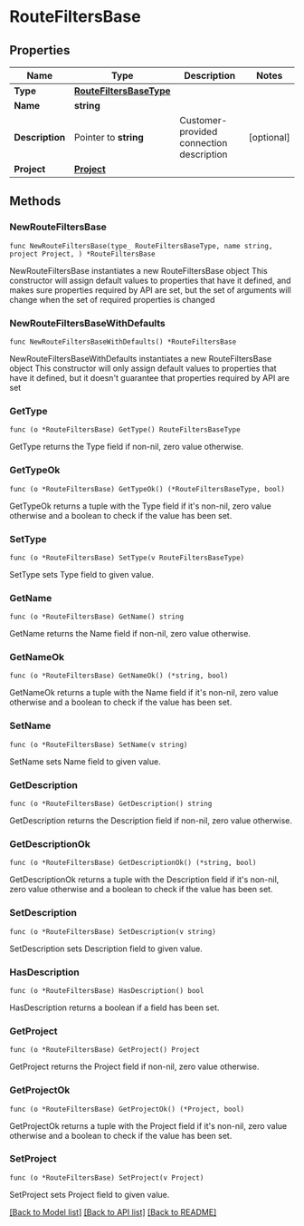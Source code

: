# RouteFiltersBase

## Properties

Name | Type | Description | Notes
------------ | ------------- | ------------- | -------------
**Type** | [**RouteFiltersBaseType**](RouteFiltersBaseType.md) |  | 
**Name** | **string** |  | 
**Description** | Pointer to **string** | Customer-provided connection description | [optional] 
**Project** | [**Project**](Project.md) |  | 

## Methods

### NewRouteFiltersBase

`func NewRouteFiltersBase(type_ RouteFiltersBaseType, name string, project Project, ) *RouteFiltersBase`

NewRouteFiltersBase instantiates a new RouteFiltersBase object
This constructor will assign default values to properties that have it defined,
and makes sure properties required by API are set, but the set of arguments
will change when the set of required properties is changed

### NewRouteFiltersBaseWithDefaults

`func NewRouteFiltersBaseWithDefaults() *RouteFiltersBase`

NewRouteFiltersBaseWithDefaults instantiates a new RouteFiltersBase object
This constructor will only assign default values to properties that have it defined,
but it doesn't guarantee that properties required by API are set

### GetType

`func (o *RouteFiltersBase) GetType() RouteFiltersBaseType`

GetType returns the Type field if non-nil, zero value otherwise.

### GetTypeOk

`func (o *RouteFiltersBase) GetTypeOk() (*RouteFiltersBaseType, bool)`

GetTypeOk returns a tuple with the Type field if it's non-nil, zero value otherwise
and a boolean to check if the value has been set.

### SetType

`func (o *RouteFiltersBase) SetType(v RouteFiltersBaseType)`

SetType sets Type field to given value.


### GetName

`func (o *RouteFiltersBase) GetName() string`

GetName returns the Name field if non-nil, zero value otherwise.

### GetNameOk

`func (o *RouteFiltersBase) GetNameOk() (*string, bool)`

GetNameOk returns a tuple with the Name field if it's non-nil, zero value otherwise
and a boolean to check if the value has been set.

### SetName

`func (o *RouteFiltersBase) SetName(v string)`

SetName sets Name field to given value.


### GetDescription

`func (o *RouteFiltersBase) GetDescription() string`

GetDescription returns the Description field if non-nil, zero value otherwise.

### GetDescriptionOk

`func (o *RouteFiltersBase) GetDescriptionOk() (*string, bool)`

GetDescriptionOk returns a tuple with the Description field if it's non-nil, zero value otherwise
and a boolean to check if the value has been set.

### SetDescription

`func (o *RouteFiltersBase) SetDescription(v string)`

SetDescription sets Description field to given value.

### HasDescription

`func (o *RouteFiltersBase) HasDescription() bool`

HasDescription returns a boolean if a field has been set.

### GetProject

`func (o *RouteFiltersBase) GetProject() Project`

GetProject returns the Project field if non-nil, zero value otherwise.

### GetProjectOk

`func (o *RouteFiltersBase) GetProjectOk() (*Project, bool)`

GetProjectOk returns a tuple with the Project field if it's non-nil, zero value otherwise
and a boolean to check if the value has been set.

### SetProject

`func (o *RouteFiltersBase) SetProject(v Project)`

SetProject sets Project field to given value.



[[Back to Model list]](../README.md#documentation-for-models) [[Back to API list]](../README.md#documentation-for-api-endpoints) [[Back to README]](../README.md)


